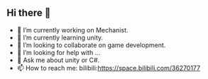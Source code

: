 ## Hi there 👋
- 🔭 I’m currently working on Mechanist.
- 🌱 I’m currently learning unity.
- 👯 I’m looking to collaborate on game development.
- 🤔 I’m looking for help with ...
- 💬 Ask me about unity or C#.
- 📫 How to reach me: bilibili:https://space.bilibili.com/36270177

<!--
**7Chords/7Chords** is a ✨ _special_ ✨ repository because its `README.md` (this file) appears on your GitHub profile.

Here are some ideas to get you started:

- 🔭 I’m currently working on Mechanist.
- 🌱 I’m currently learning Unity.
- 👯 I’m looking to collaborate on ...
- 🤔 I’m looking for help with ...
- 💬 Ask me about ...
- 📫 How to reach me: bilibili:https://space.bilibili.com/36270177
- 😄 Pronouns: ...
- ⚡ Fun fact: ...
-->
